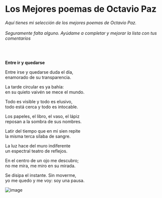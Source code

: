 <h1>
Los Mejores poemas de Octavio Paz
</h1>

<p> <i>
    Aquí tienes mi selección de los mejores poemas de Octavio Paz.<br> </br>
     Seguramente falta alguno. Ayúdame a completar y mejorar la lista con tus comentarios
</p></i>

<br> </br>
<p> <b>
    Entre ir y quedarse
</p> </b>


<p> Entre irse y quedarse duda el día,<br> 
    enamorado de su transparencia. </p>
    
<p> La tarde circular es ya bahía:<br>
    en su quieto vaivén se mece el mundo.</p>
    
<p> Todo es visible y todo es elusivo,<br>
    todo está cerca y todo es intocable.</p>
    
<p> Los papeles, el libro, el vaso, el lápiz<br>
    reposan a la sombra de sus nombres.</p>
    
<p> Latir del tiempo que en mi sien repite<br>
    la misma terca sílaba de sangre.</p>
    
<p> La luz hace del muro indiferente<br>
    un espectral teatro de reflejos.</p>
    
<p> En el centro de un ojo me descubro;<br>
    no me mira, me miro en su mirada.</p>
    
<p> Se disipa el instante. Sin moverme,<br>
    yo me quedo y me voy: soy una pausa.</p>


![image](https://user-images.githubusercontent.com/61428623/200149145-437dc883-a5a8-4307-a78a-9d930d8afc96.png)
